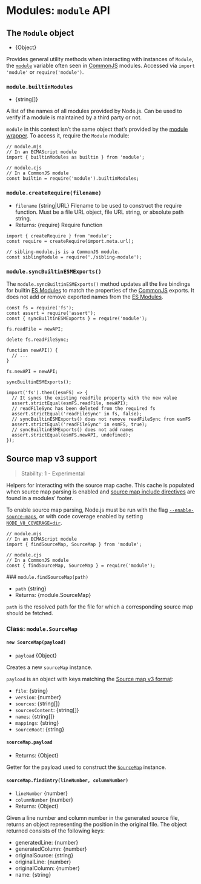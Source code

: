 # Modules: `module` API

## The `Module` object

- {Object}

Provides general utility methods when interacting with instances of `Module`, the [`module`](modules.md#modules_the_module_object) variable often seen in [CommonJS](modules.md) modules. Accessed via `import 'module'` or `require('module')`.

### `module.builtinModules`

- {string\[\]}

A list of the names of all modules provided by Node.js. Can be used to verify if a module is maintained by a third party or not.

`module` in this context isn’t the same object that’s provided by the [module wrapper](modules.md#modules_the_module_wrapper). To access it, require the `Module` module:

    // module.mjs
    // In an ECMAScript module
    import { builtinModules as builtin } from 'module';

    // module.cjs
    // In a CommonJS module
    const builtin = require('module').builtinModules;

### `module.createRequire(filename)`

- `filename` {string|URL} Filename to be used to construct the require function. Must be a file URL object, file URL string, or absolute path string.
- Returns: {require} Require function

<!-- -->

    import { createRequire } from 'module';
    const require = createRequire(import.meta.url);

    // sibling-module.js is a CommonJS module.
    const siblingModule = require('./sibling-module');

### `module.syncBuiltinESMExports()`

The `module.syncBuiltinESMExports()` method updates all the live bindings for builtin [ES Modules](esm.md) to match the properties of the [CommonJS](modules.md) exports. It does not add or remove exported names from the [ES Modules](esm.md).

    const fs = require('fs');
    const assert = require('assert');
    const { syncBuiltinESMExports } = require('module');

    fs.readFile = newAPI;

    delete fs.readFileSync;

    function newAPI() {
      // ...
    }

    fs.newAPI = newAPI;

    syncBuiltinESMExports();

    import('fs').then((esmFS) => {
      // It syncs the existing readFile property with the new value
      assert.strictEqual(esmFS.readFile, newAPI);
      // readFileSync has been deleted from the required fs
      assert.strictEqual('readFileSync' in fs, false);
      // syncBuiltinESMExports() does not remove readFileSync from esmFS
      assert.strictEqual('readFileSync' in esmFS, true);
      // syncBuiltinESMExports() does not add names
      assert.strictEqual(esmFS.newAPI, undefined);
    });

## Source map v3 support

> Stability: 1 - Experimental

Helpers for interacting with the source map cache. This cache is populated when source map parsing is enabled and [source map include directives](https://sourcemaps.info/spec.html#h.lmz475t4mvbx) are found in a modules’ footer.

To enable source map parsing, Node.js must be run with the flag [`--enable-source-maps`](cli.md#cli_enable_source_maps), or with code coverage enabled by setting [`NODE_V8_COVERAGE=dir`](cli.md#cli_node_v8_coverage_dir).

    // module.mjs
    // In an ECMAScript module
    import { findSourceMap, SourceMap } from 'module';

    // module.cjs
    // In a CommonJS module
    const { findSourceMap, SourceMap } = require('module');

<span id="module_module_findsourcemap_path_error"></span> \#\#\# `module.findSourceMap(path)`

- `path` {string}
- Returns: {module.SourceMap}

`path` is the resolved path for the file for which a corresponding source map should be fetched.

### Class: `module.SourceMap`

#### `new SourceMap(payload)`

- `payload` {Object}

Creates a new `sourceMap` instance.

`payload` is an object with keys matching the [Source map v3 format](https://sourcemaps.info/spec.html#h.mofvlxcwqzej):

- `file`: {string}
- `version`: {number}
- `sources`: {string\[\]}
- `sourcesContent`: {string\[\]}
- `names`: {string\[\]}
- `mappings`: {string}
- `sourceRoot`: {string}

#### `sourceMap.payload`

- Returns: {Object}

Getter for the payload used to construct the [`SourceMap`](#module_class_module_sourcemap) instance.

#### `sourceMap.findEntry(lineNumber, columnNumber)`

- `lineNumber` {number}
- `columnNumber` {number}
- Returns: {Object}

Given a line number and column number in the generated source file, returns an object representing the position in the original file. The object returned consists of the following keys:

- generatedLine: {number}
- generatedColumn: {number}
- originalSource: {string}
- originalLine: {number}
- originalColumn: {number}
- name: {string}
